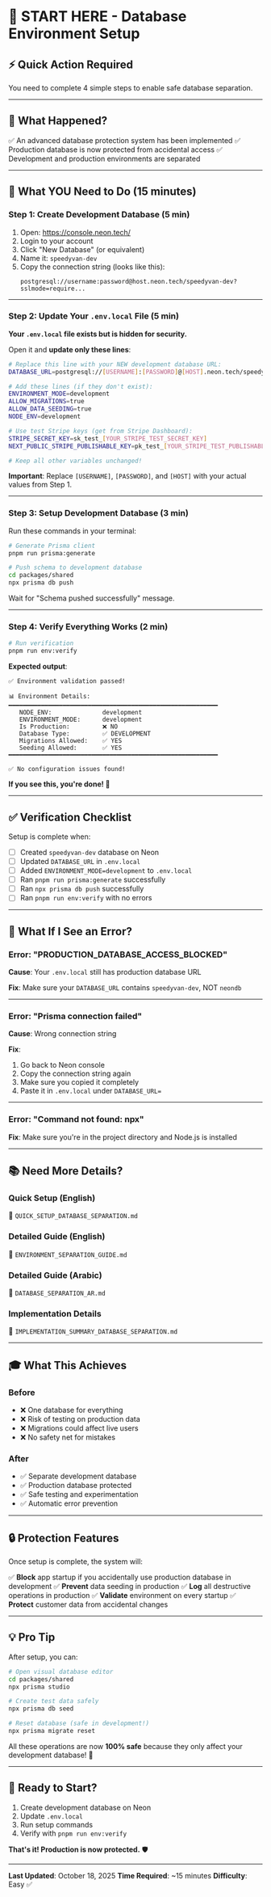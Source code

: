 # 🚀 START HERE - Database Environment Setup

## ⚡ Quick Action Required

You need to complete 4 simple steps to enable safe database separation.

---

## 📝 What Happened?

✅ An advanced database protection system has been implemented
✅ Production database is now protected from accidental access
✅ Development and production environments are separated

---

## 🎯 What YOU Need to Do (15 minutes)

### Step 1: Create Development Database (5 min)

1. Open: https://console.neon.tech/
2. Login to your account
3. Click "New Database" (or equivalent)
4. Name it: `speedyvan-dev`
5. Copy the connection string (looks like this):
   ```
   postgresql://username:password@host.neon.tech/speedyvan-dev?sslmode=require...
   ```

---

### Step 2: Update Your `.env.local` File (5 min)

**Your `.env.local` file exists but is hidden for security.**

Open it and **update only these lines**:

```bash
# Replace this line with your NEW development database URL:
DATABASE_URL=postgresql://[USERNAME]:[PASSWORD]@[HOST].neon.tech/speedyvan-dev?sslmode=require&channel_binding=require

# Add these lines (if they don't exist):
ENVIRONMENT_MODE=development
ALLOW_MIGRATIONS=true
ALLOW_DATA_SEEDING=true
NODE_ENV=development

# Use test Stripe keys (get from Stripe Dashboard):
STRIPE_SECRET_KEY=sk_test_[YOUR_STRIPE_TEST_SECRET_KEY]
NEXT_PUBLIC_STRIPE_PUBLISHABLE_KEY=pk_test_[YOUR_STRIPE_TEST_PUBLISHABLE_KEY]

# Keep all other variables unchanged!
```

**Important**: Replace `[USERNAME]`, `[PASSWORD]`, and `[HOST]` with your actual values from Step 1.

---

### Step 3: Setup Development Database (3 min)

Run these commands in your terminal:

```bash
# Generate Prisma client
pnpm run prisma:generate

# Push schema to development database
cd packages/shared
npx prisma db push
```

Wait for "Schema pushed successfully" message.

---

### Step 4: Verify Everything Works (2 min)

```bash
# Run verification
pnpm run env:verify
```

**Expected output**:
```
✅ Environment validation passed!

📊 Environment Details:
━━━━━━━━━━━━━━━━━━━━━━━━━━━━━━━━━━━━━━━━━━━━━━━━━━━━━━━━━━
   NODE_ENV:              development
   ENVIRONMENT_MODE:      development
   Is Production:         ❌ NO
   Database Type:         ✅ DEVELOPMENT
   Migrations Allowed:    ✅ YES
   Seeding Allowed:       ✅ YES
━━━━━━━━━━━━━━━━━━━━━━━━━━━━━━━━━━━━━━━━━━━━━━━━━━━━━━━━━━

✅ No configuration issues found!
```

**If you see this, you're done! 🎉**

---

## ✅ Verification Checklist

Setup is complete when:

- [ ] Created `speedyvan-dev` database on Neon
- [ ] Updated `DATABASE_URL` in `.env.local`
- [ ] Added `ENVIRONMENT_MODE=development` to `.env.local`
- [ ] Ran `pnpm run prisma:generate` successfully
- [ ] Ran `npx prisma db push` successfully
- [ ] Ran `pnpm run env:verify` with no errors

---

## 🚨 What If I See an Error?

### Error: "PRODUCTION_DATABASE_ACCESS_BLOCKED"

**Cause**: Your `.env.local` still has production database URL

**Fix**: Make sure your `DATABASE_URL` contains `speedyvan-dev`, NOT `neondb`

---

### Error: "Prisma connection failed"

**Cause**: Wrong connection string

**Fix**: 
1. Go back to Neon console
2. Copy the connection string again
3. Make sure you copied it completely
4. Paste it in `.env.local` under `DATABASE_URL=`

---

### Error: "Command not found: npx"

**Fix**: Make sure you're in the project directory and Node.js is installed

---

## 📚 Need More Details?

### Quick Setup (English)
📄 `QUICK_SETUP_DATABASE_SEPARATION.md`

### Detailed Guide (English)
📄 `ENVIRONMENT_SEPARATION_GUIDE.md`

### Detailed Guide (Arabic)
📄 `DATABASE_SEPARATION_AR.md`

### Implementation Details
📄 `IMPLEMENTATION_SUMMARY_DATABASE_SEPARATION.md`

---

## 🎓 What This Achieves

### Before
- ❌ One database for everything
- ❌ Risk of testing on production data
- ❌ Migrations could affect live users
- ❌ No safety net for mistakes

### After
- ✅ Separate development database
- ✅ Production database protected
- ✅ Safe testing and experimentation
- ✅ Automatic error prevention

---

## 🔒 Protection Features

Once setup is complete, the system will:

✅ **Block** app startup if you accidentally use production database in development
✅ **Prevent** data seeding in production
✅ **Log** all destructive operations in production
✅ **Validate** environment on every startup
✅ **Protect** customer data from accidental changes

---

## 💡 Pro Tip

After setup, you can:

```bash
# Open visual database editor
cd packages/shared
npx prisma studio

# Create test data safely
npx prisma db seed

# Reset database (safe in development!)
npx prisma migrate reset
```

All these operations are now **100% safe** because they only affect your development database! 🎉

---

## 🚀 Ready to Start?

1. Create development database on Neon
2. Update `.env.local`
3. Run setup commands
4. Verify with `pnpm run env:verify`

**That's it! Production is now protected.** 🛡️

---

**Last Updated**: October 18, 2025
**Time Required**: ~15 minutes
**Difficulty**: Easy ✅

